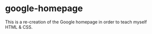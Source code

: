 google-homepage
===============

This is a re-creation of the Google homepage in order to teach myself HTML &amp; CSS.
